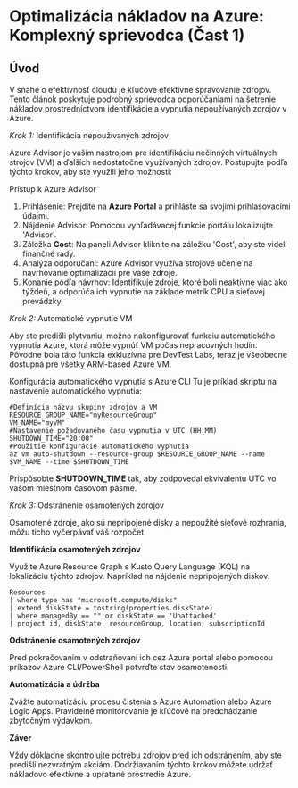 # Optimalizácia nákladov na Azure: Komplexný sprievodca (Čast 1)
## Úvod
V snahe o efektívnosť cloudu je kľúčové efektívne spravovanie zdrojov. 
Tento článok poskytuje podrobný sprievodca odporúčaniami na šetrenie nákladov prostredníctvom identifikácie a vypnutia nepoužívaných zdrojov v Azure.

*Krok 1:* Identifikácia nepoužívaných zdrojov

Azure Advisor je vaším nástrojom pre identifikáciu nečinných virtuálnych strojov (VM) a ďalších nedostatočne využívaných zdrojov. Postupujte podľa týchto krokov, aby ste využili jeho možnosti:

Prístup k Azure Advisor
1. Prihlásenie: Prejdite na ****Azure Portal**** a prihláste sa svojimi prihlasovacími údajmi.
2. Nájdenie Advisor: Pomocou vyhľadávacej funkcie portálu lokalizujte 'Advisor'.
3. Záložka **Cost**: Na paneli Advisor kliknite na záložku 'Cost', aby ste videli finančné rady.
4. Analýza odporúčaní: Azure Advisor využíva strojové učenie na navrhovanie optimalizácií pre vaše zdroje.
5. Konanie podľa návrhov: Identifikuje zdroje, ktoré boli neaktívne viac ako týždeň, a odporúča ich vypnutie na základe metrík CPU a sieťovej prevádzky.

*Krok 2:* Automatické vypnutie VM

Aby ste predišli plytvaniu, možno nakonfigurovať funkciu automatického vypnutia Azure, ktorá môže vypnúť VM počas nepracovných hodín. Pôvodne bola táto funkcia exkluzívna pre DevTest Labs, teraz je všeobecne dostupná pre všetky ARM-based Azure VM.

Konfigurácia automatického vypnutia s Azure CLI
Tu je príklad skriptu na nastavenie automatického vypnutia:

```
#Definícia názvu skupiny zdrojov a VM
RESOURCE_GROUP_NAME="myResourceGroup"
VM_NAME="myVM"
#Nastavenie požadovaného času vypnutia v UTC (HH:MM)
SHUTDOWN_TIME="20:00"
#Použitie konfigurácie automatického vypnutia
az vm auto-shutdown --resource-group $RESOURCE_GROUP_NAME --name $VM_NAME --time $SHUTDOWN_TIME
```

Prispôsobte **SHUTDOWN_TIME** tak, aby zodpovedal ekvivalentu UTC vo vašom miestnom časovom pásme.

*Krok 3:* Odstránenie osamotených zdrojov

Osamotené zdroje, ako sú nepripojené disky a nepoužité sieťové rozhrania, môžu ticho vyčerpávať váš rozpočet.

**Identifikácia osamotených zdrojov**

Využite Azure Resource Graph s Kusto Query Language (KQL) na lokalizáciu týchto zdrojov. Napríklad na nájdenie nepripojených diskov:

```
Resources
| where type has "microsoft.compute/disks"
| extend diskState = tostring(properties.diskState)
| where managedBy == "" or diskState == 'Unattached'
| project id, diskState, resourceGroup, location, subscriptionId
```

**Odstránenie osamotených zdrojov**

Pred pokračovaním v odstraňovaní ich cez Azure portal alebo pomocou príkazov Azure CLI/PowerShell potvrďte stav osamotenosti.

**Automatizácia a údržba**

Zvážte automatizáciu procesu čistenia s Azure Automation alebo Azure Logic Apps. Pravidelné monitorovanie je kľúčové na predchádzanie zbytočným výdavkom.

**Záver**

Vždy dôkladne skontrolujte potrebu zdrojov pred ich odstránením, aby ste predišli nezvratným akciám. Dodržiavaním týchto krokov môžete udržať nákladovo efektívne a upratané prostredie Azure.
